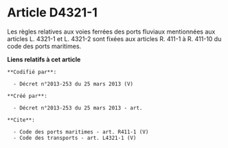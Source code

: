 # Article D4321-1

Les règles relatives aux voies ferrées des ports fluviaux mentionnées aux articles L. 4321-1 et L. 4321-2 sont fixées aux
articles R. 411-1 à R. 411-10 du code des ports maritimes.

**Liens relatifs à cet article**

	**Codifié par**:

	  - Décret n°2013-253 du 25 mars 2013 (V)

	**Créé par**:

	  - Décret n°2013-253 du 25 mars 2013 - art.

	**Cite**:

	  - Code des ports maritimes - art. R411-1 (V)
	  - Code des transports - art. L4321-1 (V)
